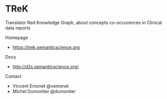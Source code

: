 TReK
=======

Translator Red Knowledge Graph, about concepts co-occurences in Clinical data reports 

Homepage
* https://trek.semanticscience.org

Docs
* http://d2s.semanticscience.org/

Contact
* Vincent Emonet @vemonet
* Michel Dumontier @dumontier
